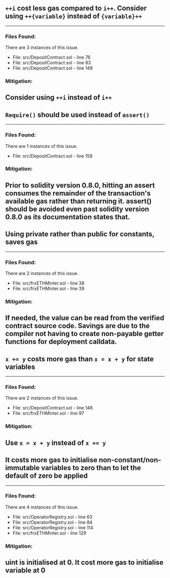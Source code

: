  ## `++i` cost less gas compared to `i++`. Consider using `++{variable}` instead of `{variable}++` 
 --- 
 ### Files Found: 
 There are 3 instances of this issue. 
- File: src/DepositContract.sol - line 76 
- File: src/DepositContract.sol - line 83 
- File: src/DepositContract.sol - line 148 

 ### Mitigation: 

 Consider using `++i` instead of `i++`
 --- 	

 ## `Require()` should be used instead of `assert()` 
 --- 
 ### Files Found: 
 There are 1 instances of this issue. 
 - File: src/DepositContract.sol - line 158 
 
 ### Mitigation: 
 Prior to solidity version 0.8.0, hitting an assert consumes the remainder of the transaction's available gas rather than returning it. assert() should be avoided even past solidity version 0.8.0 as its documentation states that.
 --- 
 ## Using private rather than public for constants, saves gas 
 --- 
 ### Files Found: 
 There are 2 instances of this issue. 
 - File: src/frxETHMinter.sol - line 38 
 - File: src/frxETHMinter.sol - line 39 
 
 ### Mitigation: 
 If needed, the value can be read from the verified contract source code. Savings are due to the compiler not having to create non-payable getter functions for deployment calldata.
 --- 
	
 ## `x += y` costs more gas than `x = x + y` for state variables 
 --- 
 ### Files Found: 
 There are 2 instances of this issue. 
 - File: src/DepositContract.sol - line 146 
 - File: src/frxETHMinter.sol - line 97 
 
 ### Mitigation: 
 Use `x = x + y` instead of `x += y`
 --- 

 ## It costs more gas to initialise non-constant/non-immutable variables to zero than to let the default of zero be applied 
 --- 
 ### Files Found: 
 There are 4 instances of this issue. 
 - File: src/OperatorRegistry.sol - line 63 
- File: src/OperatorRegistry.sol - line 84 
- File: src/OperatorRegistry.sol - line 114 
- File: src/frxETHMinter.sol - line 129 

 ### Mitigation: 
 uint is initialised at 0. It cost more gas to initialise variable at 0
 --- 
